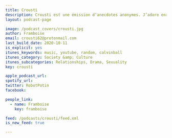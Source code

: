 ```yaml
---
title: Crousti
description: Crousti est une émission d’anecdotes anonymes. J’adore enregistrer vos aventures piteuses, tragiques ou croustillantes. Si m’en raconter vous intéresse, contactez-moi ;)
layout: podcast-page

image: /podcast_covers/crousti.jpg
author: Framboise
email: crousti62@protonmail.com
last_build_date: 2020-10-11
is_explicit: yes
itunes_keywords: music, youtube, random, calvinball
itunes_category: Society &amp; Culture
itunes_subcategories: Relationships, Drama, Sexuality
key: crousti

apple_podcast_url: 
spotify_url: 
twitter: RobotPotin
facebook:

people_link: 
  - name: Framboise
    key: framboise

feed: /podcasts/crousti/feed.xml
is_new_feed: true

---
```


<Podcast/>
